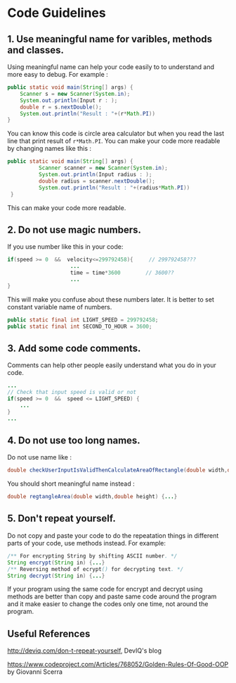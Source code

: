 # Code Guidelines

## 1. Use meaningful name for varibles, methods and classes.

Using meaningful name can help your code easily to to understand and more easy to debug. For example :

```java
public static void main(String[] args) {
    Scanner s = new Scanner(System.in);
    System.out.println(Input r : );
    double r = s.nextDouble();
    System.out.println("Result : "+(r*Math.PI))
}
```

You can know this code is circle area calculator but when you read the last line that print result of `r*Math.PI`. You can make your code more readable by changing names like this :

```java
public static void main(String[] args) {
          Scanner scanner = new Scanner(System.in);
          System.out.println(Input radius : );
          double radius = scanner.nextDouble();
          System.out.println("Result : "+(radius*Math.PI))
 }
```

This can make your code more readable.

## 2. Do not use magic numbers.

If you use number like this in your code:

```java
if(speed >= 0  &&  velocity<=299792458){     // 299792458???
                    ...
                    time = time*3600 		// 3600??
                    ...
}
```
This will make you confuse about these numbers later.
It is better to set constant variable name of numbers.
```java
public static final int LIGHT_SPEED = 299792458;
public static final int SECOND_TO_HOUR = 3600;
```

## 3. Add some code comments.

Comments can help other people easily understand what you do in your code.

```java
...
// Check that input speed is valid or not
if(speed >= 0  &&  speed <= LIGHT_SPEED) {
    ...
}
...
```

## 4. Do not use too long names.

Do not use name like :

```java
double checkUserInputIsValidThenCalculateAreaOfRectangle(double width,double height) {...}
```

You should short meaningful name instead :

```java
double regtangleArea(double width,double height) {...}
```

## 5. Don't repeat yourself.

Do not copy and paste your code to do the repeatation things in different parts of your code, use methods instead.
For example:
```java
/** For encrypting String by shifting ASCII number. */
String encrypt(String in) {...}
/** Reversing method of ecrypt() for decrypting text. */
String decrypt(String in) {...}
```
If your program using the same code for encrypt and decrypt using methods are better than copy and paste same code around the program and it make easier to change the codes only one time, not around the program.

## Useful References

http://deviq.com/don-t-repeat-yourself, DevIQ's blog

https://www.codeproject.com/Articles/768052/Golden-Rules-Of-Good-OOP by Giovanni Scerra

